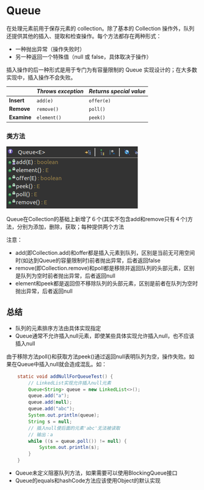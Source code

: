# Queue

在处理元素前用于保存元素的 collection。除了基本的 Collection 操作外，队列还提供其他的插入、提取和检查操作。每个方法都存在两种形式：

- 一种抛出异常（操作失败时）
- 另一种返回一个特殊值（null 或 false，具体取决于操作）

插入操作的后一种形式是用于专门为有容量限制的 Queue 实现设计的；在大多数实现中，插入操作不会失败。 

|             | *Throws exception* | *Returns special value* |
| ----------- | ------------------ | :---------------------- |
| **Insert**  | `add(e)`           | `offer(e)`              |
| **Remove**  | `remove()`         | `poll()`                |
| **Examine** | `element()`        | `peek()`                |

### 类方法

![](images/queue_1.png)

Queue在Collection的基础上新增了６个(其实不包含add和remove只有４个)方法，分别为添加，删除，获取；每种提供两个方法

注意：

- add(即Collection.add)和offer都是插入元素到队列，区别是当前无可用空间时(如达到Queue的容量限制时)前者抛出异常，后者返回false
- remove(即Collection.remove)和poll都是移除并返回队列的头部元素，区别是队列为空时前者抛出异常，后者返回null
- element和peek都是返回但不移除队列的头部元素，区别是前者在队列为空时抛出异常，后者返回null

## 总结

- 队列的元素排序方法由具体实现指定
- Queue通常不允许插入null元素，即使某些具体实现允许插入null，也不应该插入null

由于移除方法poll()和获取方法peek()通过返回null表明队列为空，操作失败。如果在Queue中插入null就会造成混乱。如：

```java
    static void addNullForQueueTest() {
        // LinkedList实现允许插入null元素
        Queue<String> queue = new LinkedList<>();
        queue.add("a");
        queue.add(null);
        queue.add("abc");
        System.out.println(queue);
        String s = null;
        // 插入null使后面的元素'abc'无法被读取
      	// 输出：a
        while ((s = queue.poll()) != null) {
            System.out.println(s);
        }
    }
```

- Queue未定义阻塞队列方法，如果需要可以使用BlockingQueue接口
- Queue的equals和hashCode方法应该使用Object的默认实现